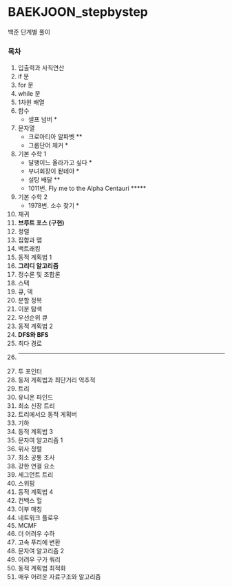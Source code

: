 # BAEKJOON_stepbystep
백준 단계별 풀이

### 목차
1. 입출력과 사칙연산
2. if 문
3. for 문
4. while 문
5. 1차원 배열
6. 함수
    - 셀프 넘버 *
8. 문자열
    - 크로아티아 알파벳 **
    - 그룹단어 체커 *
10. 기본 수학 1
    - 달팽이느 올라가고 싶다 *
    - 부녀회장이 됱테야 *
    - 설탕 배달 **
    - 1011번. Fly me to the Alpha Centauri *****
12. 기본 수학 2
    - 1978번. 소수 찾기 *
14. 재귀
15. **브루트 포스 (구현)**
16. 정렬
17. 집합과 맵
18. 백트래킹
19. 동적 계획법 1
20. **그리디 알고리즘**
21. 정수론 및 조합론
22. 스택
23. 큐, 덱
24. 분할 정복
25. 이분 탐색
26. 우선순위 큐
27. 동적 계획법 2
28. **DFS와 BFS**
29. 최다 경로
30. ---------------
31. 투 포인터
32. 동저 게획법과 최단거리 역추적
33. 트리
34. 유니온 파인드
35. 최소 신장 트리
36. 트리에서으 동적 게획버
37. 기하
38. 동적 계획법 3
39. 문자여 알고리즘 1
40. 위사 정렬
41. 최소 공통 조사
42. 강한 연결 요소
43. 세그먼트 트리
44. 스위핑
45. 동적 계획법 4
46. 컨백스 헐
47. 이부 매칭
48. 네트워크 플로우
49. MCMF
50. 더 어려우 수하
51. 고속 푸리에 변환
52. 문자여 알고리즘 2
53. 어려우 구가 쿼리
54. 동적 계획법 최적화
55. 매우 어려운 자료구조와 알고리즘
